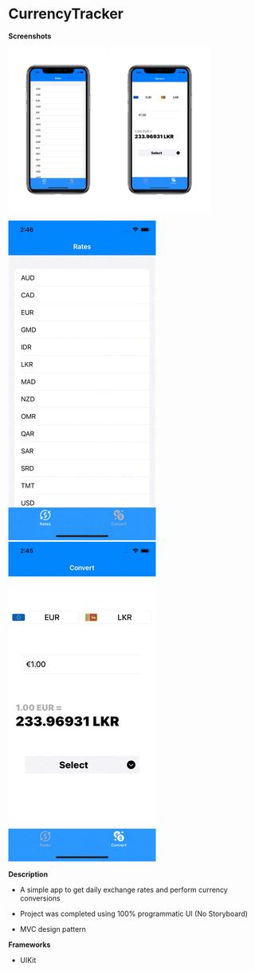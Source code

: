 # CurrencyTracker

**Screenshots**

<img src="Screenshots/rates-screen.png" width="200">

<img src="Screenshots/convert-screen.png" width="200">

![](Screenshots/rates.gif)    ![](Screenshots/convert.gif)   

**Description**

* A simple app to get daily exchange rates and perform currency conversions

* Project was completed using 100% programmatic UI (No Storyboard)

* MVC design pattern


**Frameworks**

* UIKit
